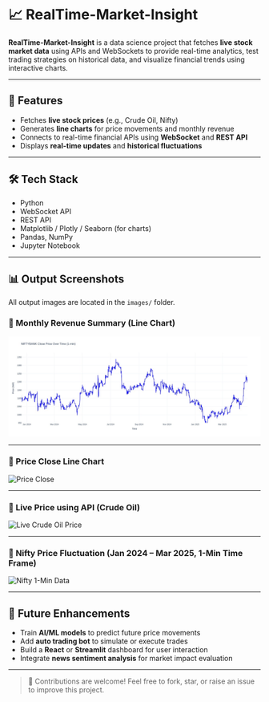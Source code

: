 # 📈 RealTime-Market-Insight

**RealTime-Market-Insight** is a data science project that fetches **live stock market data** using APIs and WebSockets to provide real-time analytics, test trading strategies on historical data, and visualize financial trends using interactive charts.

---

## 🚀 Features

- Fetches **live stock prices** (e.g., Crude Oil, Nifty)
- Generates **line charts** for price movements and monthly revenue
- Connects to real-time financial APIs using **WebSocket** and **REST API**
- Displays **real-time updates** and **historical fluctuations**

---

## 🛠️ Tech Stack

- Python  
- WebSocket API  
- REST API  
- Matplotlib / Plotly / Seaborn (for charts)  
- Pandas, NumPy  
- Jupyter Notebook  

---

## 📊 Output Screenshots  
All output images are located in the `images/` folder.

### 📌 Monthly Revenue Summary (Line Chart)  
![Monthly Revenue](images/WhatsApp%20Image%202025-07-29%20at%207.43.26%20PM.jpeg)

---

### 📌 Price Close Line Chart  
![Price Close](images/WhatsApp%20Image%202025-07-29%20at%207.43.27%20PM.jpeg)

---

### 📌 Live Price using API (Crude Oil)  
![Live Crude Oil Price](images/WhatsApp%20Image%202025-07-29%20at%207.43.28%20PM.jpeg)

---

### 📌 Nifty Price Fluctuation (Jan 2024 – Mar 2025, 1-Min Time Frame)  
![Nifty 1-Min Data](images/WhatsApp%20Image%202025-07-29%20at%207.43.29%20PM.jpeg)

---

## 🔮 Future Enhancements

- Train **AI/ML models** to predict future price movements
- Add **auto trading bot** to simulate or execute trades
- Build a **React** or **Streamlit** dashboard for user interaction
- Integrate **news sentiment analysis** for market impact evaluation

---

> 🙌 Contributions are welcome! Feel free to fork, star, or raise an issue to improve this project.
